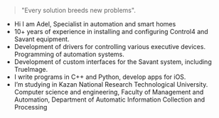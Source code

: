 > "Every solution breeds new problems".  
- Hi I am Adel, Specialist in automation and smart homes
- 10+ years of experience in installing and configuring Control4 and Savant equipment. 
- Development of drivers for controlling various executive devices. Programming of automation systems. 
- Development of custom interfaces for the Savant system, including TrueImage. 
- I write programs in C++ and Python, develop apps for iOS.
- I’m studying in Kazan National Research Technological University.
Computer science and engineering,
Faculty of Management and Automation, Department of Automatic Information Collection and Processing




<!---
Delio/Delio is a ✨ special ✨ repository because its `README.md` (this file) appears on your GitHub profile.
You can click the Preview link to take a look at your changes.
--->
